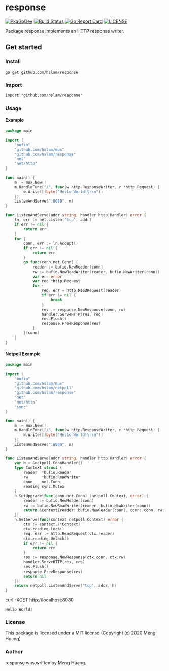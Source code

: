 # response
[![PkgGoDev](https://pkg.go.dev/badge/github.com/hslam/response)](https://pkg.go.dev/github.com/hslam/response)
[![Build Status](https://travis-ci.org/hslam/response.svg?branch=master)](https://travis-ci.org/hslam/response)
[![Go Report Card](https://goreportcard.com/badge/github.com/hslam/response)](https://goreportcard.com/report/github.com/hslam/response)
[![LICENSE](https://img.shields.io/github/license/hslam/response.svg?style=flat-square)](https://github.com/hslam/response/blob/master/LICENSE)

Package response implements an HTTP response writer.

## Get started

### Install
```
go get github.com/hslam/response
```
### Import
```
import "github.com/hslam/response"
```
### Usage
#### Example
```go
package main

import (
	"bufio"
	"github.com/hslam/mux"
	"github.com/hslam/response"
	"net"
	"net/http"
)

func main() {
	m := mux.New()
	m.HandleFunc("/", func(w http.ResponseWriter, r *http.Request) {
		w.Write([]byte("Hello World!\r\n"))
	})
	ListenAndServe(":8080", m)
}

func ListenAndServe(addr string, handler http.Handler) error {
	ln, err := net.Listen("tcp", addr)
	if err != nil {
		return err
	}
	for {
		conn, err := ln.Accept()
		if err != nil {
			return err
		}
		go func(conn net.Conn) {
			reader := bufio.NewReader(conn)
			rw := bufio.NewReadWriter(reader, bufio.NewWriter(conn))
			var err error
			var req *http.Request
			for {
				req, err = http.ReadRequest(reader)
				if err != nil {
					break
				}
				res := response.NewResponse(conn, rw)
				handler.ServeHTTP(res, req)
				res.Flush()
				response.FreeResponse(res)
			}
		}(conn)
	}
}
```

#### Netpoll Example
```go
package main

import (
	"bufio"
	"github.com/hslam/mux"
	"github.com/hslam/netpoll"
	"github.com/hslam/response"
	"net"
	"net/http"
	"sync"
)

func main() {
	m := mux.New()
	m.HandleFunc("/", func(w http.ResponseWriter, r *http.Request) {
		w.Write([]byte("Hello World!\r\n"))
	})
	ListenAndServe(":8080", m)
}

func ListenAndServe(addr string, handler http.Handler) error {
	var h = &netpoll.ConnHandler{}
	type Context struct {
		reader  *bufio.Reader
		rw      *bufio.ReadWriter
		conn    net.Conn
		reading sync.Mutex
	}
	h.SetUpgrade(func(conn net.Conn) (netpoll.Context, error) {
		reader := bufio.NewReader(conn)
		rw := bufio.NewReadWriter(reader, bufio.NewWriter(conn))
		return &Context{reader: bufio.NewReader(conn), conn: conn, rw: rw}, nil
	})
	h.SetServe(func(context netpoll.Context) error {
		ctx := context.(*Context)
		ctx.reading.Lock()
		req, err := http.ReadRequest(ctx.reader)
		ctx.reading.Unlock()
		if err != nil {
			return err
		}
		res := response.NewResponse(ctx.conn, ctx.rw)
		handler.ServeHTTP(res, req)
		res.Flush()
		response.FreeResponse(res)
		return nil
	})
	return netpoll.ListenAndServe("tcp", addr, h)
}
```

curl -XGET http://localhost:8080
```
Hello World!
```

### License
This package is licensed under a MIT license (Copyright (c) 2020 Meng Huang)


### Author
response was written by Meng Huang.


